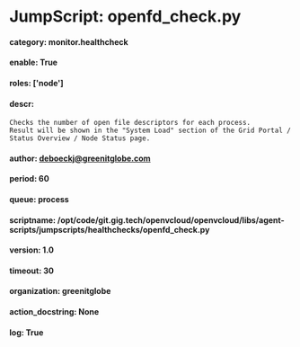 
# JumpScript: openfd_check.py
        
#### category: monitor.healthcheck
#### enable: True
#### roles: ['node']
#### descr: 
```
Checks the number of open file descriptors for each process.
Result will be shown in the "System Load" section of the Grid Portal / Status Overview / Node Status page.

```
#### author: deboeckj@greenitglobe.com
#### period: 60
#### queue: process
#### scriptname: /opt/code/git.gig.tech/openvcloud/openvcloud/libs/agent-scripts/jumpscripts/healthchecks/openfd_check.py
#### version: 1.0
#### timeout: 30
#### organization: greenitglobe
#### action_docstring: None
#### log: True